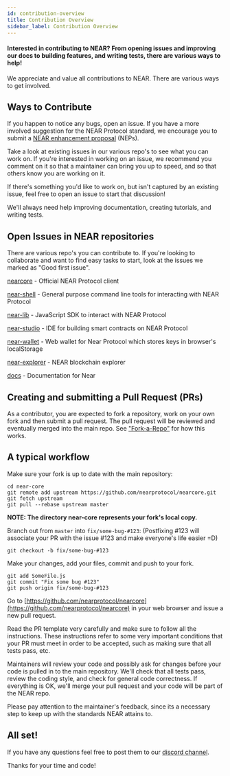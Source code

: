 ```yaml
---
id: contribution-overview
title: Contribution Overview
sidebar_label: Contribution Overview
---
```


#### Interested in contributing to NEAR?  From opening issues and improving our docs to building features, and writing tests, there are various ways to help!

We appreciate and value all contributions to NEAR. There are various ways to get involved.

## Ways to Contribute

If you happen to notice any bugs, open an issue. If you have a more involved suggestion for the NEAR Protocol standard, we encourage you to submit a [NEAR enhancement proposal](https://github.com/nearprotocol/NEPs) \(NEPs\).

Take a look at existing issues in our various repo's to see what you can work on. If you're interested in working on an issue, we recommend you comment on it so that a maintainer can bring you up to speed, and so that others know you are working on it.

If there's something you'd like to work on, but isn't captured by an existing issue, feel free to open an issue to start that discussion!

We'll always need help improving documentation, creating tutorials, and writing tests.

## Open Issues in NEAR repositories

There are various repo's you can contribute to. If you're looking to collaborate and want to find easy tasks to start, look at the issues we marked as "Good first issue".

[nearcore](https://github.com/nearprotocol/nearcore/issues) - Official NEAR Protocol client

[near-shell](https://github.com/nearprotocol/near-shell/issues) - General purpose command line tools for interacting with NEAR Protocol

[near-lib](https://github.com/nearprotocol/nearlib/issues) - JavaScript SDK to interact with NEAR Protocol

[near-studio](https://github.com/nearprotocol/NEARStudio/issues) - IDE for building smart contracts on NEAR Protocol

[near-wallet](https://github.com/nearprotocol/near-wallet/issues) - Web wallet for Near Protocol which stores keys in browser's localStorage

[near-explorer](https://github.com/nearprotocol/near-explorer/issues) - NEAR blockchain explorer

[docs](https://github.com/nearprotocol/docs/issues) - Documentation for Near

## Creating and submitting a Pull Request \(PRs\)

As a contributor, you are expected to fork a repository, work on your own fork and then submit a pull request. The pull request will be reviewed and eventually merged into the main repo. See ["Fork-a-Repo"](https://help.github.com/articles/fork-a-repo/) for how this works.

## A typical workflow

Make sure your fork is up to date with the main repository:

```text
cd near-core
git remote add upstream https://github.com/nearprotocol/nearcore.git
git fetch upstream
git pull --rebase upstream master
```

**NOTE: The directory near-core represents your fork's local copy.**

Branch out from `master` into `fix/some-bug-#123`: \(Postfixing \#123 will associate your PR with the issue \#123 and make everyone's life easier =D\)

```text
git checkout -b fix/some-bug-#123
```

Make your changes, add your files, commit and push to your fork.

```text
git add SomeFile.js
git commit "Fix some bug #123"
git push origin fix/some-bug-#123
```

Go to [https://github.com/nearprotocol/nearcore](https://github.com/nearprotocol/nearcore) in your web browser and issue a new pull request.

Read the PR template very carefully and make sure to follow all the instructions. These instructions refer to some very important conditions that your PR must meet in order to be accepted, such as making sure that all tests pass, etc.

Maintainers will review your code and possibly ask for changes before your code is pulled in to the main repository. We'll check that all tests pass, review the coding style, and check for general code correctness. If everything is OK, we'll merge your pull request and your code will be part of the NEAR repo.

Please pay attention to the maintainer's feedback, since its a necessary step to keep up with the standards NEAR attains to.

## All set!

If you have any questions feel free to post them to our [discord channel](https://discordapp.com/invite/gBtUFKR).

Thanks for your time and code!
